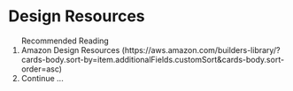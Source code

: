 <h1> Design Resources </h1>

<ol> Recommended Reading 

  <li> Amazon Design Resources (https://aws.amazon.com/builders-library/?cards-body.sort-by=item.additionalFields.customSort&cards-body.sort-order=asc)</li>
  <li> Continue ...

</ol>
